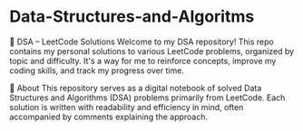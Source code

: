 # Data-Structures-and-Algoritms
🧠 DSA – LeetCode Solutions
Welcome to my DSA repository! This repo contains my personal solutions to various LeetCode problems, organized by topic and difficulty. It's a way for me to reinforce concepts, improve my coding skills, and track my progress over time.

📌 About
This repository serves as a digital notebook of solved Data Structures and Algorithms (DSA) problems primarily from LeetCode. Each solution is written with readability and efficiency in mind, often accompanied by comments explaining the approach.

